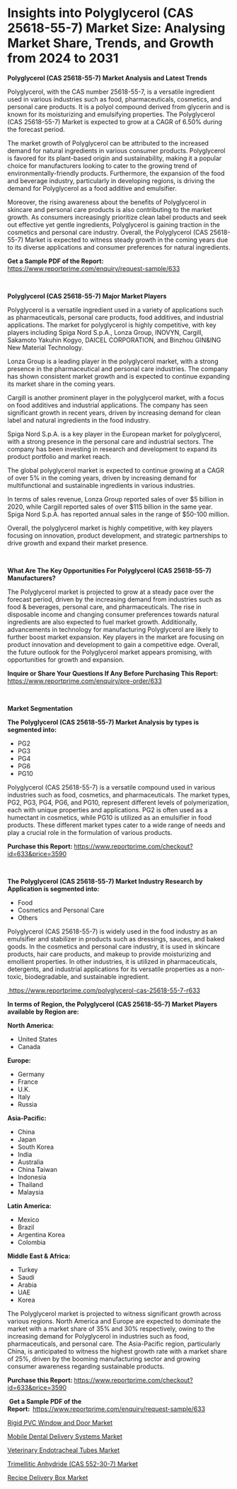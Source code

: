 <p><h1>Insights into Polyglycerol (CAS 25618-55-7) Market Size: Analysing Market Share, Trends, and Growth from 2024 to 2031</h1></p><p><strong>Polyglycerol (CAS 25618-55-7) Market Analysis and Latest Trends</strong></p>
<p><p>Polyglycerol, with the CAS number 25618-55-7, is a versatile ingredient used in various industries such as food, pharmaceuticals, cosmetics, and personal care products. It is a polyol compound derived from glycerin and is known for its moisturizing and emulsifying properties. The Polyglycerol (CAS 25618-55-7) Market is expected to grow at a CAGR of 6.50% during the forecast period.</p><p>The market growth of Polyglycerol can be attributed to the increased demand for natural ingredients in various consumer products. Polyglycerol is favored for its plant-based origin and sustainability, making it a popular choice for manufacturers looking to cater to the growing trend of environmentally-friendly products. Furthermore, the expansion of the food and beverage industry, particularly in developing regions, is driving the demand for Polyglycerol as a food additive and emulsifier.</p><p>Moreover, the rising awareness about the benefits of Polyglycerol in skincare and personal care products is also contributing to the market growth. As consumers increasingly prioritize clean label products and seek out effective yet gentle ingredients, Polyglycerol is gaining traction in the cosmetics and personal care industry. Overall, the Polyglycerol (CAS 25618-55-7) Market is expected to witness steady growth in the coming years due to its diverse applications and consumer preferences for natural ingredients.</p></p>
<p><strong>Get a Sample PDF of the Report:&nbsp;</strong> <a href="https://www.reportprime.com/enquiry/request-sample/633">https://www.reportprime.com/enquiry/request-sample/633</a></p>
<p>&nbsp;</p>
<p><strong>Polyglycerol (CAS 25618-55-7) Major Market Players</strong></p>
<p><p>Polyglycerol is a versatile ingredient used in a variety of applications such as pharmaceuticals, personal care products, food additives, and industrial applications. The market for polyglycerol is highly competitive, with key players including Spiga Nord S.p.A., Lonza Group, INOVYN, Cargill, Sakamoto Yakuhin Kogyo, DAICEL CORPORATION, and Binzhou GIN&ING New Material Technology.</p><p>Lonza Group is a leading player in the polyglycerol market, with a strong presence in the pharmaceutical and personal care industries. The company has shown consistent market growth and is expected to continue expanding its market share in the coming years.</p><p>Cargill is another prominent player in the polyglycerol market, with a focus on food additives and industrial applications. The company has seen significant growth in recent years, driven by increasing demand for clean label and natural ingredients in the food industry.</p><p>Spiga Nord S.p.A. is a key player in the European market for polyglycerol, with a strong presence in the personal care and industrial sectors. The company has been investing in research and development to expand its product portfolio and market reach.</p><p>The global polyglycerol market is expected to continue growing at a CAGR of over 5% in the coming years, driven by increasing demand for multifunctional and sustainable ingredients in various industries.</p><p>In terms of sales revenue, Lonza Group reported sales of over $5 billion in 2020, while Cargill reported sales of over $115 billion in the same year. Spiga Nord S.p.A. has reported annual sales in the range of $50-100 million.</p><p>Overall, the polyglycerol market is highly competitive, with key players focusing on innovation, product development, and strategic partnerships to drive growth and expand their market presence.</p></p>
<p>&nbsp;</p>
<p><strong>What Are The Key Opportunities For Polyglycerol (CAS 25618-55-7) Manufacturers?</strong></p>
<p><p>The Polyglycerol market is projected to grow at a steady pace over the forecast period, driven by the increasing demand from industries such as food & beverages, personal care, and pharmaceuticals. The rise in disposable income and changing consumer preferences towards natural ingredients are also expected to fuel market growth. Additionally, advancements in technology for manufacturing Polyglycerol are likely to further boost market expansion. Key players in the market are focusing on product innovation and development to gain a competitive edge. Overall, the future outlook for the Polyglycerol market appears promising, with opportunities for growth and expansion.</p></p>
<p><strong>Inquire or Share Your Questions If Any Before Purchasing This Report:</strong> <a href="https://www.reportprime.com/enquiry/pre-order/633">https://www.reportprime.com/enquiry/pre-order/633</a></p>
<p>&nbsp;</p>
<p><strong>Market Segmentation</strong></p>
<p><strong>The Polyglycerol (CAS 25618-55-7) Market Analysis by types is segmented into:</strong></p>
<p><ul><li>PG2</li><li>PG3</li><li>PG4</li><li>PG6</li><li>PG10</li></ul></p>
<p><p>Polyglycerol (CAS 25618-55-7) is a versatile compound used in various industries such as food, cosmetics, and pharmaceuticals. The market types, PG2, PG3, PG4, PG6, and PG10, represent different levels of polymerization, each with unique properties and applications. PG2 is often used as a humectant in cosmetics, while PG10 is utilized as an emulsifier in food products. These different market types cater to a wide range of needs and play a crucial role in the formulation of various products.</p></p>
<p><strong>Purchase this Report:&nbsp;</strong><a href="https://www.reportprime.com/checkout?id=633&price=3590">https://www.reportprime.com/checkout?id=633&price=3590</a></p>
<p>&nbsp;</p>
<p><strong>The Polyglycerol (CAS 25618-55-7) Market Industry Research by Application is segmented into:</strong></p>
<p><ul><li>Food</li><li>Cosmetics and Personal Care</li><li>Others</li></ul></p>
<p><p>Polyglycerol (CAS 25618-55-7) is widely used in the food industry as an emulsifier and stabilizer in products such as dressings, sauces, and baked goods. In the cosmetics and personal care industry, it is used in skincare products, hair care products, and makeup to provide moisturizing and emollient properties. In other industries, it is utilized in pharmaceuticals, detergents, and industrial applications for its versatile properties as a non-toxic, biodegradable, and sustainable ingredient.</p></p>
<p><a href="https://www.reportprime.com/polyglycerol-cas-25618-55-7-r633">&nbsp;https://www.reportprime.com/polyglycerol-cas-25618-55-7-r633</a></p>
<p><strong>In terms of Region, the Polyglycerol (CAS 25618-55-7) Market Players available by Region are:</strong></p>
<p>
    <p> <strong> North America: </strong>
        <ul>
            <li>United States</li>
            <li>Canada</li>
        </ul>
        </p> 
    <p> <strong> Europe: </strong>
        <ul>
            <li>Germany</li>
            <li>France</li>
            <li>U.K.</li>
            <li>Italy</li>
            <li>Russia</li>
        </ul>
        </p> 
    <p> <strong> Asia-Pacific: </strong>
        <ul>
            <li>China</li>
            <li>Japan</li>
            <li>South Korea</li>
            <li>India</li>
            <li>Australia</li>
            <li>China Taiwan</li>
            <li>Indonesia</li>
            <li>Thailand</li>
            <li>Malaysia</li>
        </ul>
        </p> 
    <p> <strong> Latin America: </strong>
        <ul>
            <li>Mexico</li>
            <li>Brazil</li>
            <li>Argentina Korea</li>
            <li>Colombia</li>
        </ul>
        </p> 
    <p> <strong> Middle East & Africa: </strong>
        <ul>
            <li>Turkey</li>
            <li>Saudi</li>
            <li>Arabia</li>
            <li>UAE</li>
            <li>Korea</li>
        </ul>
    </p>
    </p>
<p><p>The Polyglycerol market is projected to witness significant growth across various regions. North America and Europe are expected to dominate the market with a market share of 35% and 30% respectively, owing to the increasing demand for Polyglycerol in industries such as food, pharmaceuticals, and personal care. The Asia-Pacific region, particularly China, is anticipated to witness the highest growth rate with a market share of 25%, driven by the booming manufacturing sector and growing consumer awareness regarding sustainable products.</p></p>
<p><strong>Purchase this Report: </strong><a href="https://www.reportprime.com/checkout?id=633&price=3590">https://www.reportprime.com/checkout?id=633&price=3590</a></p>
<p>&nbsp;<strong>Get a Sample PDF of the Report:&nbsp;&nbsp;</strong><a href="https://www.reportprime.com/enquiry/request-sample/633">https://www.reportprime.com/enquiry/request-sample/633</a></p>
<p><strong></strong></p>
<p><p><a href="https://github.com/carolinehamilton5656/Market-Research-Report-List-1/blob/main/rigid-pvc-window-and-door-market.md">Rigid PVC Window and Door Market</a></p><p><a href="https://medium.com/@emily.sutherland4534/global-mobile-dental-delivery-systems-market-exploring-market-share-market-trends-and-future-7a170e1be4be">Mobile Dental Delivery Systems Market</a></p><p><a href="https://medium.com/@joseph.baker466547/insights-into-the-veterinary-endotracheal-tubes-market-size-which-is-expanding-with-a-6-7-8717d14358a7">Veterinary Endotracheal Tubes Market</a></p><p><a href="https://github.com/edaunhshhs/Market-Research-Report-List-1/blob/main/trimellitic-anhydride-cas-552-30-7-market.md">Trimellitic Anhydride (CAS 552-30-7) Market</a></p><p><a href="https://issuu.com/reportprime-2/docs/recipe-delivery-box-market-size-203_6dab53034652b2">Recipe Delivery Box Market</a></p></p>
